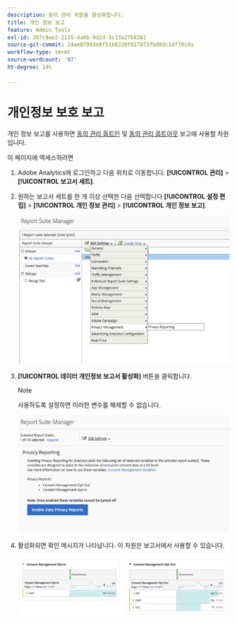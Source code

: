 ```yaml
---
description: 동의 관리 차원을 활성화합니다.
title: 개인 정보 보고
feature: Admin Tools
exl-id: 307c9ae2-2135-4a0b-9d2d-3c13a27b8361
source-git-commit: 24ae07993e8f51b8220f817873fbd8dc1df70cda
workflow-type: tm+mt
source-wordcount: '87'
ht-degree: 14%

---
```


# 개인정보 보호 보고

개인 정보 보고를 사용하면 [동의 관리 옵트인](/help/components/dimensions/cm-opt-in.md) 및 [동의 관리 옵트아웃](/help/components/dimensions/cm-opt-out.md) 보고에 사용할 차원입니다.

이 페이지에 액세스하려면

1. Adobe Analytics에 로그인하고 다음 위치로 이동합니다. **[!UICONTROL 관리]** > **[!UICONTROL 보고서 세트]**.
1. 원하는 보고서 세트를 한 개 이상 선택한 다음 선택합니다 **[!UICONTROL 설정 편집]** > **[!UICONTROL 개인 정보 관리]** > **[!UICONTROL 개인 정보 보고]**.

   ![설정 편집](assets/rsm-privacy-select.png)

1. **[!UICONTROL 데이터 개인정보 보고서 활성화]** 버튼을 클릭합니다.

   >[!NOTE]
   >
   >사용하도록 설정하면 이러한 변수를 해제할 수 없습니다.

   ![활성화](assets/rsm-privacy-enable.png)

1. 활성화되면 확인 메시지가 나타납니다. 이 차원은 보고서에서 사용할 수 있습니다.

   ![보고서](assets/consent-management.png)

